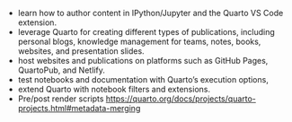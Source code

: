 - learn how to author content in IPython/Jupyter and the Quarto VS Code extension.
- leverage Quarto for creating different types of publications, including personal blogs, knowledge management for teams, notes, books, websites, and presentation slides.
- host websites and publications on platforms such as GitHub Pages, QuartoPub, and Netlify.
- test notebooks and documentation with Quarto’s execution options,
- extend Quarto with notebook filters and extensions.
- Pre/post render scripts https://quarto.org/docs/projects/quarto-projects.html#metadata-merging

